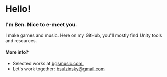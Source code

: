 # Hello! 
### I'm Ben. Nice to e-meet you. 
I make games and music. Here on my GitHub, you'll mostly find Unity tools and resources.

#### More info?
- Selected works at [bgsmusic.com.](bgsmusic.com)
- Let's work together: bsulzinsky@gmail.com

